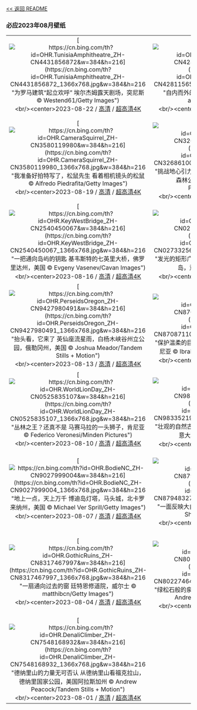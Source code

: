 [<< 返回 README](../../README.md)
### 必应2023年08月壁纸
||||
|:---:|:---:|:---:|
|[![https://cn.bing.com/th?id=OHR.TunisiaAmphitheatre_ZH-CN4431856872&w=384&h=216](https://cn.bing.com/th?id=OHR.TunisiaAmphitheatre_ZH-CN4431856872_1366x768.jpg&w=384&h=216 "为罗马建筑“起立欢呼”&#10;埃尔杰姆露天剧场，突尼斯&#10;© Westend61/Getty Images")](https://cn.bing.com/search?q=%e5%9f%83%e5%b0%94%e6%9d%b0%e5%a7%86%e9%9c%b2%e5%a4%a9%e5%89%a7%e5%9c%ba&form=hpcapt&mkt=zh-cn&filters=HpDate:"20230821_1600")<br/><center>2023-08-22 / [高清](https://cn.bing.com/th?id=OHR.TunisiaAmphitheatre_ZH-CN4431856872_1920x1200.jpg&w=1920&h=1200) / [超高清4K](https://cn.bing.com/th?id=OHR.TunisiaAmphitheatre_ZH-CN4431856872_UHD.jpg&w=3840&h=2160)<center/>|[![https://cn.bing.com/th?id=OHR.EmeraldLakeYukon_ZH-CN4281156537&w=384&h=216](https://cn.bing.com/th?id=OHR.EmeraldLakeYukon_ZH-CN4281156537_1366x768.jpg&w=384&h=216 "自内而外的光彩&#10;翡翠湖，加拿大育空地区&#10;© artherng/Getty Images")](https://cn.bing.com/search?q=%e5%8a%a0%e6%8b%bf%e5%a4%a7%e8%82%b2%e7%a9%ba%e5%9c%b0%e5%8c%ba&form=hpcapt&mkt=zh-cn&filters=HpDate:"20230820_1600")<br/><center>2023-08-21 / [高清](https://cn.bing.com/th?id=OHR.EmeraldLakeYukon_ZH-CN4281156537_1920x1200.jpg&w=1920&h=1200) / [超高清4K](https://cn.bing.com/th?id=OHR.EmeraldLakeYukon_ZH-CN4281156537_UHD.jpg&w=3840&h=2160)<center/>|[![https://cn.bing.com/th?id=OHR.StartPointLight_ZH-CN4021540566&w=384&h=216](https://cn.bing.com/th?id=OHR.StartPointLight_ZH-CN4021540566_1366x768.jpg&w=384&h=216 "海上哨兵&#10;起点灯塔，德文郡，英国&#10;© Guy Edwardes/Minden Pictures")](https://cn.bing.com/search?q=%e8%8b%b1%e5%9b%bd%e5%be%b7%e6%96%87%e9%83%a1&form=hpcapt&mkt=zh-cn&filters=HpDate:"20230819_1600")<br/><center>2023-08-20 / [高清](https://cn.bing.com/th?id=OHR.StartPointLight_ZH-CN4021540566_1920x1200.jpg&w=1920&h=1200) / [超高清4K](https://cn.bing.com/th?id=OHR.StartPointLight_ZH-CN4021540566_UHD.jpg&w=3840&h=2160)<center/>|
|[![https://cn.bing.com/th?id=OHR.CameraSquirrel_ZH-CN3580119980&w=384&h=216](https://cn.bing.com/th?id=OHR.CameraSquirrel_ZH-CN3580119980_1366x768.jpg&w=384&h=216 "我准备好拍特写了，松鼠先生&#10;看着相机镜头的松鼠&#10;© Alfredo Piedrafita/Getty Images")](https://cn.bing.com/search?q=%e6%91%84%e5%bd%b1&form=hpcapt&mkt=zh-cn&filters=HpDate:"20230818_1600")<br/><center>2023-08-19 / [高清](https://cn.bing.com/th?id=OHR.CameraSquirrel_ZH-CN3580119980_1920x1200.jpg&w=1920&h=1200) / [超高清4K](https://cn.bing.com/th?id=OHR.CameraSquirrel_ZH-CN3580119980_UHD.jpg&w=3840&h=2160)<center/>|[![https://cn.bing.com/th?id=OHR.AvatarMountain_ZH-CN3268610045&w=384&h=216](https://cn.bing.com/th?id=OHR.AvatarMountain_ZH-CN3268610045_1366x768.jpg&w=384&h=216 "挑战地心引力的世界奇观&#10;哈利路亚山，张家界国家森林公园，中国&#10;© Amazing Aerial Premium/Shutterstock")](https://cn.bing.com/search?q=%e5%bc%a0%e5%ae%b6%e7%95%8c%e5%9b%bd%e5%ae%b6%e6%a3%ae%e6%9e%97%e5%85%ac%e5%9b%ad&form=hpcapt&mkt=zh-cn&filters=HpDate:"20230817_1600")<br/><center>2023-08-18 / [高清](https://cn.bing.com/th?id=OHR.AvatarMountain_ZH-CN3268610045_1920x1200.jpg&w=1920&h=1200) / [超高清4K](https://cn.bing.com/th?id=OHR.AvatarMountain_ZH-CN3268610045_UHD.jpg&w=3840&h=2160)<center/>|[![https://cn.bing.com/th?id=OHR.HelmckenWaterfall_ZH-CN9694510761&w=384&h=216](https://cn.bing.com/th?id=OHR.HelmckenWaterfall_ZH-CN9694510761_1366x768.jpg&w=384&h=216 "听它咆哮！&#10;罕肯瀑布,威尔斯格雷省立公园, 加拿大不列颠哥伦比亚省&#10;© Laurens Verhoeven/Getty Images")](https://cn.bing.com/search?q=%e5%a8%81%e5%b0%94%e6%96%af%e6%a0%bc%e9%9b%b7%e7%9c%81%e7%ab%8b%e5%85%ac%e5%9b%ad&form=hpcapt&mkt=zh-cn&filters=HpDate:"20230816_1600")<br/><center>2023-08-17 / [高清](https://cn.bing.com/th?id=OHR.HelmckenWaterfall_ZH-CN9694510761_1920x1200.jpg&w=1920&h=1200) / [超高清4K](https://cn.bing.com/th?id=OHR.HelmckenWaterfall_ZH-CN9694510761_UHD.jpg&w=3840&h=2160)<center/>|
|[![https://cn.bing.com/th?id=OHR.KeyWestBridge_ZH-CN2540450067&w=384&h=216](https://cn.bing.com/th?id=OHR.KeyWestBridge_ZH-CN2540450067_1366x768.jpg&w=384&h=216 "一把通向岛屿的钥匙&#10;基韦斯特的七英里大桥，佛罗里达州，美国&#10;© Evgeny Vasenev/Cavan Images")](https://cn.bing.com/search?q=%e4%b8%83%e8%8b%b1%e9%87%8c%e5%a4%a7%e6%a1%a5&form=hpcapt&mkt=zh-cn&filters=HpDate:"20230815_1600")<br/><center>2023-08-16 / [高清](https://cn.bing.com/th?id=OHR.KeyWestBridge_ZH-CN2540450067_1920x1200.jpg&w=1920&h=1200) / [超高清4K](https://cn.bing.com/th?id=OHR.KeyWestBridge_ZH-CN2540450067_UHD.jpg&w=3840&h=2160)<center/>|[![https://cn.bing.com/th?id=OHR.TaorminaSquare_ZH-CN0273325652&w=384&h=216](https://cn.bing.com/th?id=OHR.TaorminaSquare_ZH-CN0273325652_1366x768.jpg&w=384&h=216 "发光的矩形广场&#10;四月九日广场，陶尔米纳，西西里岛，意大利&#10;© rudi1976/Alamy")](https://cn.bing.com/search?q=%e9%99%b6%e5%b0%94%e7%b1%b3%e7%ba%b3&form=hpcapt&mkt=zh-cn&filters=HpDate:"20230814_1600")<br/><center>2023-08-15 / [高清](https://cn.bing.com/th?id=OHR.TaorminaSquare_ZH-CN0273325652_1920x1200.jpg&w=1920&h=1200) / [超高清4K](https://cn.bing.com/th?id=OHR.TaorminaSquare_ZH-CN0273325652_UHD.jpg&w=3840&h=2160)<center/>|[![https://cn.bing.com/th?id=OHR.GeckoLeaf_ZH-CN9908456174&w=384&h=216](https://cn.bing.com/th?id=OHR.GeckoLeaf_ZH-CN9908456174_1366x768.jpg&w=384&h=216 "躲猫猫，我看见你了!&#10;叶片上的小壁虎&#10;© Darren Greenwood/Alamy")](https://cn.bing.com/search?q=%e5%a3%81%e8%99%8e%e8%9c%a5%e8%9c%b4&form=hpcapt&mkt=zh-cn&filters=HpDate:"20230813_1600")<br/><center>2023-08-14 / [高清](https://cn.bing.com/th?id=OHR.GeckoLeaf_ZH-CN9908456174_1920x1200.jpg&w=1920&h=1200) / [超高清4K](https://cn.bing.com/th?id=OHR.GeckoLeaf_ZH-CN9908456174_UHD.jpg&w=3840&h=2160)<center/>|
|[![https://cn.bing.com/th?id=OHR.PerseidsOregon_ZH-CN9427980491&w=384&h=216](https://cn.bing.com/th?id=OHR.PerseidsOregon_ZH-CN9427980491_1366x768.jpg&w=384&h=216 "抬头看，它来了&#10;英仙座流星雨，白杨木峡谷州立公园，俄勒冈州，美国&#10;© Joshua Meador/Tandem Stills + Motion")](https://cn.bing.com/search?q=%e8%8b%b1%e4%bb%99%e5%ba%a7%e6%b5%81%e6%98%9f%e9%9b%a8&form=hpcapt&mkt=zh-cn&filters=HpDate:"20230812_1600")<br/><center>2023-08-13 / [高清](https://cn.bing.com/th?id=OHR.PerseidsOregon_ZH-CN9427980491_1920x1200.jpg&w=1920&h=1200) / [超高清4K](https://cn.bing.com/th?id=OHR.PerseidsOregon_ZH-CN9427980491_UHD.jpg&w=3840&h=2160)<center/>|[![https://cn.bing.com/th?id=OHR.ThreeElephants_ZH-CN8708711085&w=384&h=216](https://cn.bing.com/th?id=OHR.ThreeElephants_ZH-CN8708711085_1366x768.jpg&w=384&h=216 "保护温柔的巨人&#10;大象家族，安波塞利国家公园，肯尼亚&#10;© Ibrahim Suha Derbent/Getty Images")](https://cn.bing.com/search?q=%e4%b8%96%e7%95%8c%e5%a4%a7%e8%b1%a1%e6%97%a5&form=hpcapt&mkt=zh-cn&filters=HpDate:"20230811_1600")<br/><center>2023-08-12 / [高清](https://cn.bing.com/th?id=OHR.ThreeElephants_ZH-CN8708711085_1920x1200.jpg&w=1920&h=1200) / [超高清4K](https://cn.bing.com/th?id=OHR.ThreeElephants_ZH-CN8708711085_UHD.jpg&w=3840&h=2160)<center/>|[![https://cn.bing.com/th?id=OHR.JupiterArtland_ZH-CN7955790073&w=384&h=216](https://cn.bing.com/th?id=OHR.JupiterArtland_ZH-CN7955790073_1366x768.jpg&w=384&h=216 "独一无二的一朵“水花”&#10;'朱庇特艺术园的“入口”水池，爱丁堡，苏格兰&#10;© Owen Humphreys/PA Images/Alamy")](https://cn.bing.com/search?q=%e7%88%b1%e4%b8%81%e5%a0%a1%e8%89%ba%e6%9c%af%e8%8a%82&form=hpcapt&mkt=zh-cn&filters=HpDate:"20230810_1600")<br/><center>2023-08-11 / [高清](https://cn.bing.com/th?id=OHR.JupiterArtland_ZH-CN7955790073_1920x1200.jpg&w=1920&h=1200) / [超高清4K](https://cn.bing.com/th?id=OHR.JupiterArtland_ZH-CN7955790073_UHD.jpg&w=3840&h=2160)<center/>|
|[![https://cn.bing.com/th?id=OHR.WorldLionDay_ZH-CN0525835107&w=384&h=216](https://cn.bing.com/th?id=OHR.WorldLionDay_ZH-CN0525835107_1366x768.jpg&w=384&h=216 "丛林之王？还真不是&#10;马赛马拉的一头狮子，肯尼亚&#10;© Federico Veronesi/Minden Pictures")](https://cn.bing.com/search?q=%e9%9d%9e%e6%b4%b2%e7%8b%ae&form=hpcapt&mkt=zh-cn&filters=HpDate:"20230809_1600")<br/><center>2023-08-10 / [高清](https://cn.bing.com/th?id=OHR.WorldLionDay_ZH-CN0525835107_1920x1200.jpg&w=1920&h=1200) / [超高清4K](https://cn.bing.com/th?id=OHR.WorldLionDay_ZH-CN0525835107_UHD.jpg&w=3840&h=2160)<center/>|[![https://cn.bing.com/th?id=OHR.PandiZucchero_ZH-CN9833521922&w=384&h=216](https://cn.bing.com/th?id=OHR.PandiZucchero_ZH-CN9833521922_1366x768.jpg&w=384&h=216 "壮观的自然古迹&#10;马苏阿的甜面包海蚀柱，撒丁岛，意大利&#10;© DaLiu/Getty Images")](https://cn.bing.com/search?q=%e6%92%92%e4%b8%81%e5%b2%9b&form=hpcapt&mkt=zh-cn&filters=HpDate:"20230808_1600")<br/><center>2023-08-09 / [高清](https://cn.bing.com/th?id=OHR.PandiZucchero_ZH-CN9833521922_1920x1200.jpg&w=1920&h=1200) / [超高清4K](https://cn.bing.com/th?id=OHR.PandiZucchero_ZH-CN9833521922_UHD.jpg&w=3840&h=2160)<center/>|[![https://cn.bing.com/th?id=OHR.LiQiu2023_ZH-CN9197909278&w=384&h=216](https://cn.bing.com/th?id=OHR.LiQiu2023_ZH-CN9197909278_1366x768.jpg&w=384&h=216 "恍若童话世界，胜似人间仙境&#10;五花海，阿坝九寨沟旅游景区，四川省，中国&#10;© Michael Ver Sprill/Getty Images")](https://cn.bing.com/search?q=%e4%b9%9d%e5%af%a8%e6%b2%9f%e4%ba%94%e8%8a%b1%e6%b5%b7&form=hpcapt&mkt=zh-cn&filters=HpDate:"20230807_1600")<br/><center>2023-08-08 / [高清](https://cn.bing.com/th?id=OHR.LiQiu2023_ZH-CN9197909278_1920x1200.jpg&w=1920&h=1200) / [超高清4K](https://cn.bing.com/th?id=OHR.LiQiu2023_ZH-CN9197909278_UHD.jpg&w=3840&h=2160)<center/>|
|[![https://cn.bing.com/th?id=OHR.BodieNC_ZH-CN9027999004&w=384&h=216](https://cn.bing.com/th?id=OHR.BodieNC_ZH-CN9027999004_1366x768.jpg&w=384&h=216 "地上一点，天上万千&#10;博迪岛灯塔，马头城，北卡罗来纳州，美国&#10;© Michael Ver Sprill/Getty Images")](https://cn.bing.com/search?q=%e5%8d%9a%e8%bf%aa%e5%b2%9b%e7%81%af%e5%a1%94&form=hpcapt&mkt=zh-cn&filters=HpDate:"20230806_1600")<br/><center>2023-08-07 / [高清](https://cn.bing.com/th?id=OHR.BodieNC_ZH-CN9027999004_1920x1200.jpg&w=1920&h=1200) / [超高清4K](https://cn.bing.com/th?id=OHR.BodieNC_ZH-CN9027999004_UHD.jpg&w=3840&h=2160)<center/>|[![https://cn.bing.com/th?id=OHR.NaganoPond_ZH-CN8794832798&w=384&h=216](https://cn.bing.com/th?id=OHR.NaganoPond_ZH-CN8794832798_1366x768.jpg&w=384&h=216 "一面反映大自然之美的镜子&#10;镜池，长野，日本&#10;© Shoji Fujita/Getty Images")](https://cn.bing.com/search?q=%e9%95%bf%e9%87%8e&form=hpcapt&mkt=zh-cn&filters=HpDate:"20230805_1600")<br/><center>2023-08-06 / [高清](https://cn.bing.com/th?id=OHR.NaganoPond_ZH-CN8794832798_1920x1200.jpg&w=1920&h=1200) / [超高清4K](https://cn.bing.com/th?id=OHR.NaganoPond_ZH-CN8794832798_UHD.jpg&w=3840&h=2160)<center/>|[![https://cn.bing.com/th?id=OHR.AtlanticPuffin_ZH-CN8523220989&w=384&h=216](https://cn.bing.com/th?id=OHR.AtlanticPuffin_ZH-CN8523220989_1366x768.jpg&w=384&h=216 "海鹦繁殖季&#10;大西洋海鹦，冰岛&#10;© Peter Hering/Minden Pictures")](https://cn.bing.com/search?q=%e5%a4%a7%e8%a5%bf%e6%b4%8b%e6%b5%b7%e9%b9%a6&form=hpcapt&mkt=zh-cn&filters=HpDate:"20230804_1600")<br/><center>2023-08-05 / [高清](https://cn.bing.com/th?id=OHR.AtlanticPuffin_ZH-CN8523220989_1920x1200.jpg&w=1920&h=1200) / [超高清4K](https://cn.bing.com/th?id=OHR.AtlanticPuffin_ZH-CN8523220989_UHD.jpg&w=3840&h=2160)<center/>|
|[![https://cn.bing.com/th?id=OHR.GothicRuins_ZH-CN8317467997&w=384&h=216](https://cn.bing.com/th?id=OHR.GothicRuins_ZH-CN8317467997_1366x768.jpg&w=384&h=216 "一扇通向过去的窗&#10;廷特恩修道院，威尔士&#10;© matthibcn/Getty Images")](https://cn.bing.com/search?q=%e5%a8%81%e5%b0%94%e5%a3%ab%e5%bb%b7%e7%89%b9%e6%81%a9%e4%bf%ae%e9%81%93%e9%99%a2&form=hpcapt&mkt=zh-cn&filters=HpDate:"20230803_1600")<br/><center>2023-08-04 / [高清](https://cn.bing.com/th?id=OHR.GothicRuins_ZH-CN8317467997_1920x1200.jpg&w=1920&h=1200) / [超高清4K](https://cn.bing.com/th?id=OHR.GothicRuins_ZH-CN8317467997_UHD.jpg&w=3840&h=2160)<center/>|[![https://cn.bing.com/th?id=OHR.ZelenciSprings_ZH-CN8022746409&w=384&h=216](https://cn.bing.com/th?id=OHR.ZelenciSprings_ZH-CN8022746409_1366x768.jpg&w=384&h=216 "绿松石般的泉水&#10;泽伦西自然保护区，斯洛文尼亚&#10;© Andrey Danilovich/Getty Images")](https://cn.bing.com/search?q=%e6%96%af%e6%b4%9b%e6%96%87%e5%b0%bc%e4%ba%9a%e6%b3%bd%e4%bc%a6%e8%a5%bf%e8%87%aa%e7%84%b6%e4%bf%9d%e6%8a%a4%e5%8c%ba&form=hpcapt&mkt=zh-cn&filters=HpDate:"20230802_1600")<br/><center>2023-08-03 / [高清](https://cn.bing.com/th?id=OHR.ZelenciSprings_ZH-CN8022746409_1920x1200.jpg&w=1920&h=1200) / [超高清4K](https://cn.bing.com/th?id=OHR.ZelenciSprings_ZH-CN8022746409_UHD.jpg&w=3840&h=2160)<center/>|[![https://cn.bing.com/th?id=OHR.CapitolButte_ZH-CN7707972988&w=384&h=216](https://cn.bing.com/th?id=OHR.CapitolButte_ZH-CN7707972988_1366x768.jpg&w=384&h=216 "大自然色调的调色板&#10;圆顶礁国家公园的砂岩山丘，犹他州，美国&#10;© Amazing Aerial Premium/Shutterstock")](https://cn.bing.com/search?q=%e5%9c%86%e9%a1%b6%e7%a4%81%e5%9b%bd%e5%ae%b6%e5%85%ac%e5%9b%ad&form=hpcapt&mkt=zh-cn&filters=HpDate:"20230801_1600")<br/><center>2023-08-02 / [高清](https://cn.bing.com/th?id=OHR.CapitolButte_ZH-CN7707972988_1920x1200.jpg&w=1920&h=1200) / [超高清4K](https://cn.bing.com/th?id=OHR.CapitolButte_ZH-CN7707972988_UHD.jpg&w=3840&h=2160)<center/>|
|[![https://cn.bing.com/th?id=OHR.DenaliClimber_ZH-CN7548168932&w=384&h=216](https://cn.bing.com/th?id=OHR.DenaliClimber_ZH-CN7548168932_1366x768.jpg&w=384&h=216 "德纳里山的力量无可否认&#10;从德纳里山看福克拉山，德纳里国家公园，美国阿拉斯加州&#10;© Andrew Peacock/Tandem Stills + Motion")](https://cn.bing.com/search?q=%e5%be%b7%e7%ba%b3%e9%87%8c%e5%b1%b1&form=hpcapt&mkt=zh-cn&filters=HpDate:"20230731_1600")<br/><center>2023-08-01 / [高清](https://cn.bing.com/th?id=OHR.DenaliClimber_ZH-CN7548168932_1920x1200.jpg&w=1920&h=1200) / [超高清4K](https://cn.bing.com/th?id=OHR.DenaliClimber_ZH-CN7548168932_UHD.jpg&w=3840&h=2160)<center/>